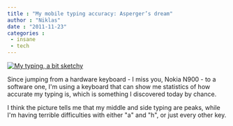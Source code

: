 ```yaml
---
title : "My mobile typing accuracy: Asperger’s dream"
author : "Niklas"
date : "2011-11-23"
categories : 
 - insane
 - tech
---
```


[![My typing, a bit sketchy](https://niklasblog.com/wp-content/2011-11-23-Typing_Heatmap.png "My typing, a bit sketchy")](https://niklasblog.com/?attachment_id=8871)

Since jumping from a hardware keyboard - I miss you, Nokia N900 - to a software one, I'm using a keyboard that can show me statistics of how accurate my typing is, which is something I discovered today by chance.

I think the picture tells me that my middle and side typing are peaks, while I'm having terrible difficulties with either "a" and "h", or just every other key.
